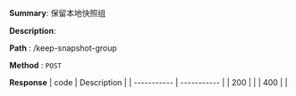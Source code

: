 **Summary**: 保留本地快照组

**Description**:

**Path** : /keep-snapshot-group

**Method** : `POST`

**Response**
| code      | Description |
| ----------- | ----------- |
|  200   |       |
|  400   |       |

